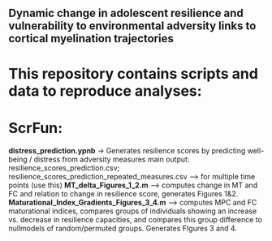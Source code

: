 ## Dynamic change in adolescent resilience and vulnerability to environmental adversity links to cortical myelination trajectories
# This repository contains scripts and data to reproduce analyses:

# ScrFun: 
**distress_prediction.ypnb** -> Generates resilience scores by predicting well-being / distress from adversity measures
    main output: resilience_scores_prediction.csv; resilience_scores_prediction_repeated_measures.csv —> for multiple time points (use this)
**MT_delta_Figures_1_2.m** —> computes change in MT and FC and relation to change in resilience score, generates Figures 1&2.
**Maturational_Index_Gradients_Figures_3_4.m** —> computes MPC and FC maturational indices, compares groups of individuals showing an increase vs. decrease in resilience capacities, and compares this group difference to nullmodels of random/permuted groups. Generates FIgures 3 and 4.
